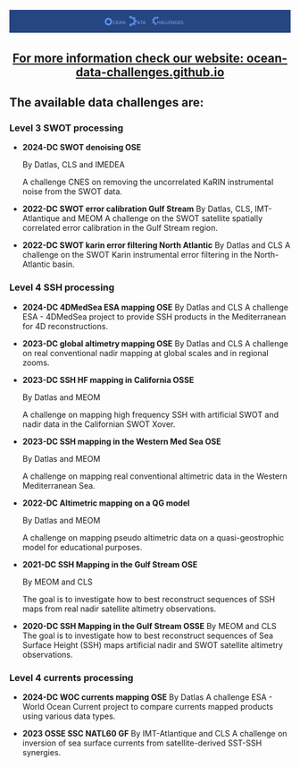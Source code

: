 
<p align="center">
  <img src="figures/odc-banner.jpg" alt="Alt Text" width="900"/>
</p>

<center>
<a href="https://ocean-data-challenges.github.io"> <h2> For more information check our website: ocean-data-challenges.github.io</h2></a>
</center>


## The available data challenges are: 

### Level 3 SWOT processing


- **2024-DC SWOT denoising OSE** 
  
  By Datlas, CLS and IMEDEA
  
  A challenge CNES on removing the uncorrelated KaRIN instrumental noise from the SWOT data.

- **2022-DC SWOT error calibration Gulf Stream** 
  By Datlas, CLS, IMT-Atlantique and MEOM
  A challenge on the SWOT satellite spatially correlated error calibration in the Gulf Stream region.

- **2022-DC SWOT karin error filtering North Atlantic** 
  By Datlas and CLS
  A challenge on the SWOT Karin instrumental error filtering in the North-Atlantic basin.

### Level 4 SSH processing


- **2024-DC 4DMedSea ESA mapping OSE** 
  By Datlas and CLS
  A challenge ESA - 4DMedSea project to provide SSH products in the Mediterranean for 4D reconstructions.

- **2023-DC global altimetry mapping OSE** 
  By Datlas and CLS
  A challenge on real conventional nadir mapping at global scales and in regional zooms.

- **2023-DC SSH HF mapping in California OSSE** 

  By Datlas and MEOM

  A challenge on mapping high frequency SSH with artificial SWOT and nadir data in the Californian SWOT Xover.

- **2023-DC SSH mapping in the Western Med Sea OSE** 

  By Datlas and MEOM

  A challenge on mapping real conventional altimetric data in the Western Mediterranean Sea.

- **2022-DC Altimetric mapping on a QG model** 

  By Datlas and MEOM

  A challenge on mapping pseudo altimetric data on a quasi-geostrophic model for educational purposes.

- **2021-DC SSH Mapping in the Gulf Stream OSE** 

  By MEOM and CLS

  The goal is to investigate how to best reconstruct sequences of SSH maps from real nadir satellite altimetry observations.

- **2020-DC SSH Mapping in the Gulf Stream OSSE**
  By MEOM and CLS
  The goal is to investigate how to best reconstruct sequences of Sea Surface Height (SSH) maps artificial nadir and SWOT satellite altimetry observations.

### Level 4 currents processing


- **2024-DC WOC currents mapping OSE** 
  By Datlas
  A challenge ESA - World Ocean Current project to compare currents mapped products using various data types.

- **2023 OSSE SSC NATL60 GF** 
  By IMT-Atlantique and CLS
  A challenge on inversion of sea surface currents from satellite-derived SST-SSH synergies.

